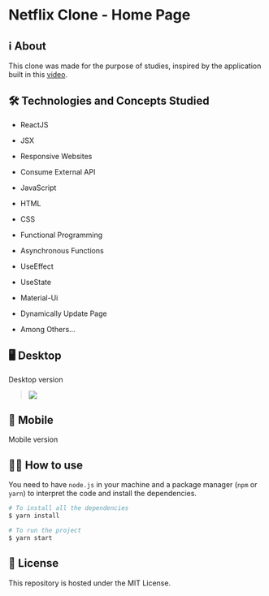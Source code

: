 # Netflix Clone - Home Page

## ℹ About

This clone was made for the purpose of studies, inspired by the application built in this [video](https://www.youtube.com/watch?v=tBweoUiMsDg).

## 🛠 Technologies and Concepts Studied

- ReactJS
- JSX
- Responsive Websites
- Consume External API
- JavaScript
- HTML
- CSS
- Functional Programming
- Asynchronous Functions
- UseEffect 
- UseState
- Material-Ui
- Dynamically Update Page

- Among Others...

## 🖥 Desktop

Desktop version

  > ![](https://github.com/Samuel-Ricardo/Netflix-Clone--Home-Page/blob/master/readme_files/ezgif.com-gif-maker(Home-Page).gif)

## 📱 Mobile 

Mobile version 

## 👨‍💻 How to use

You need to have `node.js` in your machine and a package manager (`npm` or `yarn`) to interpret the code and install the dependencies.

```bash
# To install all the dependencies
$ yarn install

# To run the project
$ yarn start
```

## 📄 License

This repository is hosted under the MIT License.
